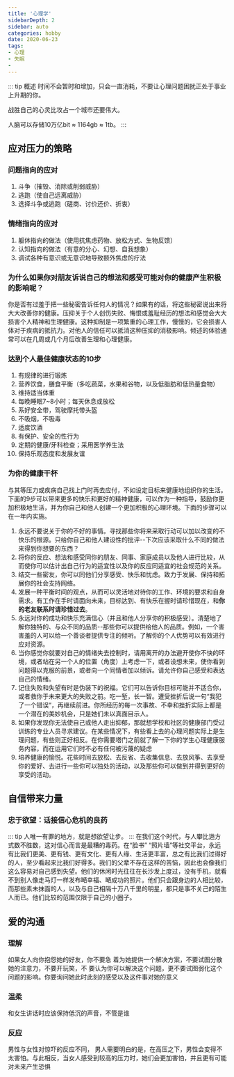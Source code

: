 ```yaml
---
title: '心理学'
sidebarDepth: 2
sidebar: auto
categories: hobby
date: 2020-06-23
tags:
- 心理
- 失眠
-
---
```


::: tip 概述
时间不会暂时和增加，只会一直消耗，不要让心理问题困扰正处于事业上升期的你。

战胜自己的心灵比攻占一个城市还要伟大。

人脑可以存储10万亿bit ≈ 1164gb  ≈ 1tb。
:::

<!-- more -->


## 应对压力的策略
### 问题指向的应对
1. 斗争（摧毁、消除或削弱威胁）
2. 逃跑（使自己远离威胁）
3. 选择斗争或逃跑（磋商、讨价还价、折衷）
### 情绪指向的应对
1. 躯体指向的做法（使用抗焦虑药物、放松方式、生物反馈）
2. 认知指向的做法（有意的分心、幻想、自我想象）
3. 调试各种有意识或无意识地导致额外焦虑的疗法

### 为什么如果你对朋友诉说自己的想法和感受可能对你的健康产生积极的影响呢？
你是否有过羞于把一些秘密告诉任何人的情况？如果有的话，将这些秘密说出来将大大改善你的健康。压抑关于个人创伤失败、悔恨或羞耻经历的想法和感觉会大大损害个人精神和生理健康。这种抑制是一项繁重的心理工作，慢慢的，它会损害人体对于疾病的抵抗力。对他人的信任可以抵消这种压抑的消极影响。倾述的体验通常可以在几周或几个月后改善生理和心理健康。

### 达到个人最佳健康状态的10步
1. 有规律的进行锻炼
2. 营养饮食，膳食平衡（多吃蔬菜，水果和谷物，以及低脂肪和低热量食物）
3. 维持适当体重
4. 每晚睡眠7~8小时；每天休息或放松
5. 系好安全带，驾驶摩托带头盔
6. 不吸烟，不吸毒
7. 适度饮酒
8. 有保护、安全的性行为
9. 定期的健康/牙科检查；采用医学养生法
10. 保持乐观态度和发展友谊

### 为你的健康干杯
与其等压力或疾病自己找上门时再去应付，不如设定目标来健康地组织你的生活。下面的9步可以带来更多的快乐和更好的精神健康，可以作为一种指导，鼓励你更加积极地生活，并为你自己和他人创建一个更加积极的心理环境。下面的步骤可以在一年内实施。

1. 永远不要说关于你的不好的事情。寻找那些你将来采取行动可以加以改变的不快乐的根源。只给你自己和他人建设性的批评--下次应该采取什么不同的做法来得到你想要的东西？
2. 将你的反应、想法和感受同你的朋友、同事、家庭成员以及他人进行比较，从而使你可以估计出自己行为的适宜性以及你的反应同适宜的社会规范的关系。
3. 结交一些密友，你可以同他们分享感受、快乐和忧虑。致力于发展、保持和拓展你的社会支持网络。
4. 发展一种平衡时间的观点，从而可以灵活地对待你的工作、环境的要求和自身需求。有工作在手时请面向未来，目标达到、有快乐在握时请珍惜现在，和**你的老友联系时请珍惜过去**。
5. 永远对你的成功和快乐充满信心（并且和他人分享你的积极感受）。清楚地了解你独特的、与众不同的品质--那些你可以提供给他人的品质。例如，一个害害羞的人可以给一个善谈者提供专注的倾听。了解你的个人优势可以有效进行应对资源。
6. 当你感觉你就要对自己的情绪失去控制时，请用离开的办法避开使你不快的环境，或者站在另一个人的位置（角度）上考虑一下，或者设想未来，使你看到问题得以克服的前景，或者向一个同情者加以倾诉。请允许你自己感受和表达自己的情绪。
7. 记住失败和失望有时是伪装下的祝福。它们可以告诉你目标可能并不适合你，或者救你于未来更大的失败之前。吃一堑，长一智。遭受挫折后说一句“我犯了一个错误“，再继续前进。你所经历的每一次事故、不幸和挫折实际上都是一个潜在的美妙机会，只是她们未以真面目示人。
8. 如果你发现你无法使自己或他人走出抑郁，那就想学校和社区的健康部门受过训练的专业人员寻求建议。在某些情况下，有些看上去的心理问题实际上是生理问题，有些则正好相反。在你需要塔门之前就了解一下你的学生心理健康服务内容，而在运用它们时不必有任何被污蔑的疑虑
9. 培养健康的愉悦。花些时间去放松、去反省、去收集信息、去放风筝、去享受你的爱好、去进行一些你可以独处的活动，以及那些你可以做到并得到更好的享受的活动。


## 自信带来力量
### 忠于欲望：话接信心危机的良药
::: tip
人唯一有罪的地方，就是想欲望让步。
:::
在我们这个时代，与人攀比逇方式数不胜数，这对信心而言是最糟的毒药。在“脸书” “照片墙”等社交平台，永远有比我们更美、更有钱、更有文化、更有人缘、生活更丰富，总之有比我们过得好的人，至少看起来比我们好得多。我们的父辈不存在这样的苦恼，因此也会像我们这么容易对自己感到失望。他们的休闲时光往往在长沙发上度过，没有手机，就看不到别人像走马灯一样发布嗮幸福、嗮成功的照片。他们只会跟身边的人相比较，而那些素未抹面的人，以及与自己相隔十万八千里的明星，都只是事不关己的陌生人而已。他们比较的范围仅限于自己的小圈子。


## 爱的沟通
### 理解
如果女人向你抱怨她的好友，你不要急 着为她提供一个解决方案，不要试图分散她的注意力，不要开玩笑，不 要认为你可以解决这个问题，更不要试图弱化这个问题的影响。你要询问她此时此刻的感受以及这件事对她的意义
### 温柔
和女生讲话时应该保持低沉的声音，不管是谁

### 反应
男性与女性对惊吓的反应不同， 男人需要明白的是，在高压之下，男性会变得不太害怕。与此相反，当女人感受到较高的压力时，她们会更加害怕，并且更有可能对未来产生恐惧


